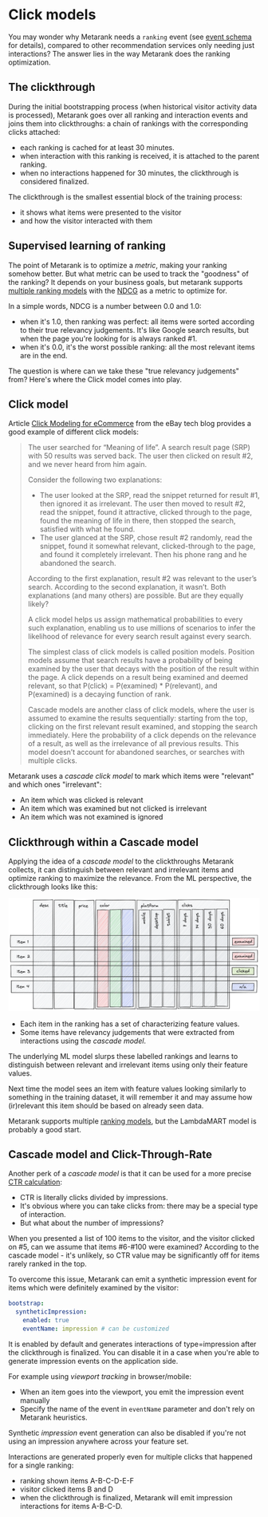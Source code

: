 # Click models

You may wonder why Metarank needs a `ranking` event (see [event schema](./event-schema.md) for details), compared to
other recommendation services only needing just interactions? The answer lies in the way Metarank does the 
ranking optimization.

## The clickthrough

During the initial bootstrapping process (when historical visitor activity data is processed), Metarank goes over all
ranking and interaction events and joins them into clickthroughs: a chain of rankings with the corresponding clicks
attached:
* each ranking is cached for at least 30 minutes.
* when interaction with this ranking is received, it is attached to the parent ranking.
* when no interactions happened for 30 minutes, the clickthrough is considered finalized.

The clickthrough is the smallest essential block of the training process:
* it shows what items were presented to the visitor
* and how the visitor interacted with them

## Supervised learning of ranking

The point of Metarank is to optimize a *metric*, making your ranking somehow better. But what metric can be used to
track the "goodness" of the ranking? It depends on your business goals, but metarank supports 
[multiple ranking models](configuration/supported-ranking-models.md) with the [NDCG](https://en.wikipedia.org/wiki/Discounted_cumulative_gain) 
as a metric to optimize for.

In a simple words, NDCG is a number between 0.0 and 1.0:
* when it's 1.0, then ranking was perfect: all items were sorted according to their true relevancy judgements. It's like
Google search results, but when the page you're looking for is always ranked #1.
* when it's 0.0, it's the worst possible ranking: all the most relevant items are in the end.

The question is where can we take these "true relevancy judgements" from? Here's where the Click model comes into play.

## Click model

Article [Click Modeling for eCommerce](https://tech.ebayinc.com/engineering/click-modeling-for-ecommerce/) from the eBay
tech blog provides a good example of different click models:

> The user searched for “Meaning of life”. A search result page (SRP) with 50 results was served back. The user 
> then clicked on result #2, and we never heard from him again.
>
> Consider the following two explanations:
>
> * The user looked at the SRP, read the snippet returned for result #1, then ignored it as irrelevant. The user 
> then moved to result #2, read the snippet, found it attractive, clicked through to the page, found the meaning
> of life in there, then stopped the search, satisfied with what he found.
> * The user glanced at the SRP, chose result #2 randomly, read the snippet, found it somewhat relevant, 
> clicked-through to the page, and found it completely irrelevant. Then his phone rang and he abandoned the search.
>
> According to the first explanation, result #2 was relevant to the userʼs search. According to the second explanation, 
> it wasnʼt. Both explanations (and many others) are possible. But are they equally likely?
>
> A click model helps us assign mathematical probabilities to every such explanation, enabling us to use millions of 
> scenarios to infer the likelihood of relevance for every search result against every search.
> 
> The simplest class of click models is called position models. Position models assume that search results have a 
> probability of being examined by the user that decays with the position of the result within the page. A click 
> depends on a result being examined and deemed relevant, so that P(click) = P(examined) * P(relevant), and P(examined) 
> is a decaying function of rank.
> 
> Cascade models are another class of click models, where the user is assumed to examine the results sequentially: 
> starting from the top, clicking on the first relevant result examined, and stopping the search immediately. 
> Here the probability of a click depends on the relevance of a result, as well as the irrelevance of all previous 
> results. This model doesnʼt account for abandoned searches, or searches with multiple clicks. 

Metarank uses a *cascade click model* to mark which items were "relevant" and which ones "irrelevant":
* An item which was clicked is relevant
* An item which was examined but not clicked is irrelevant
* An item which was not examined is ignored

## Clickthrough within a Cascade model

Applying the idea of a *cascade model* to the clickthroughs Metarank collects, it can distinguish between
relevant and irrelevant items and optimize ranking to maximize the relevance. From the ML perspective, the 
clickthrough looks like this:

<img src="img/ltr-table.png" />

* Each item in the ranking has a set of characterizing feature values.
* Some items have relevancy judgements that were extracted from interactions using the *cascade model*.

The underlying ML model slurps these labelled rankings and learns to distinguish between relevant and irrelevant
items using only their feature values. 

Next time the model sees an item with feature values looking similarly to something in the training dataset, it will
remember it and may assume how (ir)relevant this item should be based on already seen data.

Metarank supports multiple [ranking models](configuration/supported-ranking-models.md), but the LambdaMART model is probably a good start.

## Cascade model and Click-Through-Rate

Another perk of a *cascade model* is that it can be used for a more precise [CTR calculation](features/counters.md):
* CTR is literally clicks divided by impressions.
* It's obvious where you can take clicks from: there may be a special type of interaction.
* But what about the number of impressions?

When you presented a list of 100 items to the visitor, and the visitor clicked on #5, can we assume that items #6-#100 were
examined? According to the cascade model - it's unlikely, so CTR value may be significantly off for items rarely ranked
in the top.

To overcome this issue, Metarank can emit a synthetic impression event for items which were definitely examined by
the visitor:
```yaml
bootstrap:
  syntheticImpression:
    enabled: true
    eventName: impression # can be customized
```

It is enabled by default and generates interactions of type=impression after the clickthrough is finalized. You can
disable it in a case when you're able to generate impression events on the application side.

For example using *viewport tracking* in browser/mobile:
* When an item goes into the viewport, you emit the impression event manually 
* Specify the name of the event in `eventName` parameter and don't rely on Metarank heuristics.

Synthetic *impression* event generation can also be disabled if you're not using an impression anywhere across your feature set.

Interactions are generated properly even for multiple clicks that happened for a single ranking:
* ranking shown items A-B-C-D-E-F
* visitor clicked items B and D
* when the clickthrough is finalized, Metarank will emit impression interactions for items A-B-C-D.